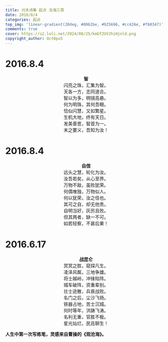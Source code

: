 ```yaml
---
title: 刈夫诗集 起点 沧海三首
date: 2016/8/4
categories: 起点
top_img: 'linear-gradient(20deg, #0062be, #925696, #cc426e, #fb0347)'
comments: true
cover: https://s2.loli.net/2024/08/25/kmGf2UVJhiHjnld.png
copyright_author: Oct0pu5
---
```


<h1>2016.8.4</h1>
<center>
<b>智</b><br>
闪亮之珠，汇集为智。<br>
天各一方，志同道合。<br>
智以为多，明镜高悬。<br>
何为明珠，其何吾眼。<br>
恰似闪慧，又如繁星。<br>
生机大地，终有天日。<br>
发美善思，智首为一。<br>
末之要义，吾知为汝！<br>
</center>

<h1>2016.8.4</h1>
<center>
<b>自信</b><br>
远头之慧，轮化为汝。<br>
汝吾若矣，从心至界。<br>
万物不敌，虽败犹荣。<br>
何偶唯独，万物似人。<br>
何以犹荣，汝之信也。<br>
其可之自，却无他责。<br>
自明当好，灰厉且败。<br>
但其两者，缺一不可。<br>
如若轻察，不甚后果！<br>
</center>

<h1>2016.6.17</h1>
<center>
<b>战昆仑</b><br>
冥冥之胜，窥探凡生。<br>
凌泽风粼，三地争雄。<br>
将士越岭，冲锋陷阵。<br>
城车破阵，资重辈别。<br>
壮士逃散，兵衰战败。<br>
名门之后，尘沙飞扬。<br>
铁器占地，苦士沉城。<br>
何时等年，洪踌飞涛。<br>
名利无重，官胜不极。<br>
星光灿烂，民且聊生！<br>
</center>

**人生中第一次写练笔，灵感来自曹操的《观沧海》。**

